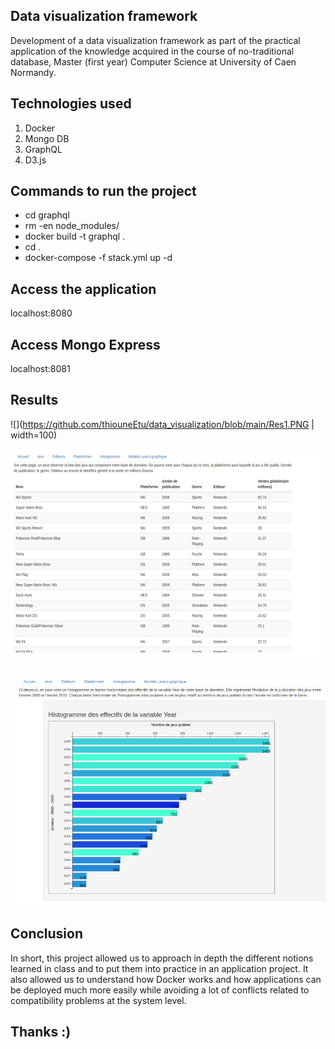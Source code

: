 ## Data visualization framework
Development of a data visualization framework as part of the practical application of the knowledge acquired in the course of no-traditional database, Master (first year) Computer Science at University of Caen Normandy.

## Technologies used
1) Docker
3) Mongo DB
4) GraphQL
5) D3.js

## Commands to run the project
- cd graphql
- rm -en node_modules/
- docker build -t graphql .
- cd .
- docker-compose -f stack.yml up -d

## Access the application
localhost:8080

## Access Mongo Express
localhost:8081

## Results
![](https://github.com/thiouneEtu/data_visualization/blob/main/Res1.PNG | width=100)


![](https://github.com/thiouneEtu/data_visualization/blob/main/Res2.PNG)

![](https://github.com/thiouneEtu/data_visualization/blob/main/Res3.PNG)

## Conclusion
In short, this project allowed us to approach in depth the different notions learned in class and to put them into practice in an application project. It also allowed us to understand how Docker works and how applications can be deployed much more easily while avoiding a lot of conflicts related to compatibility problems at the system level.

## Thanks :)
